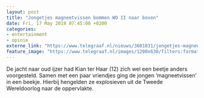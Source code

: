 ```yaml
---
layout: post
title: "Jongetjes magneetvissen bommen WO II naar boven"
date: Fri, 17 May 2019 07:45:00 +0200
categories: 
- entertainment 
- opinie 
externe_link: "https://www.telegraaf.nl/nieuws/3601831/jongetjes-magneetvissen-bommen-wo-ii-naar-boven"
feature_image: "https://www.telegraaf.nl/images/1200x630/filters:format(jpeg):quality(80)/cdn-kiosk-api.telegraaf.nl/2ccf641c-783e-11e9-a5a0-0217670beecd.jpg"
---
```


<p class="intro">De jacht naar oud ijzer had Kian ter Haar (12) zich wel een beetje anders voorgesteld. Samen met een paar vriendjes ging de jongen ’magneetvissen’ in een beekje. Hierbij hengelden ze explosieven uit de Tweede Wereldoorlog naar de oppervlakte.</p>
